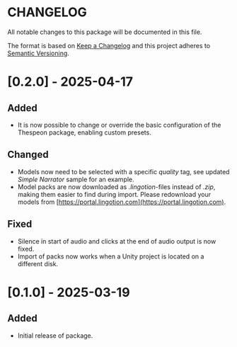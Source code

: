 # CHANGELOG
All notable changes to this package will be documented in this file.

The format is based on [Keep a Changelog](http://keepachangelog.com/en/1.0.0/)
and this project adheres to [Semantic Versioning](http://semver.org/spec/v2.0.0.html).
# [0.2.0] - 2025-04-17
## Added
* It is now possible to change or override the basic configuration of the Thespeon package, enabling custom presets.
## Changed
* Models now need to be selected with a specific *quality* tag, see updated *Simple Narrator* sample for an example.
* Model packs are now downloaded as *.lingotion*-files instead of *.zip*, making them easier to find during import. Please redownload your models from [https://portal.lingotion.com](https://portal.lingotion.com).
## Fixed
* Silence in start of audio and clicks at the end of audio output is now fixed.
* Import of packs now works when a Unity project is located on a different disk.

# [0.1.0] - 2025-03-19
## Added
* Initial release of package.
